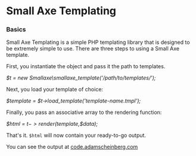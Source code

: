 # Small Axe Templating

### Basics
Small Axe Templating is a simple PHP templating library that is designed to be extremely simple to use. There are three steps to using a Small Axe template. 

First, you instantiate the object and pass it the path to templates. 

*$t = new Smallaxe\smallaxe_template('/path/to/templates/');*

Next, you load your template of choice: 

*$template	 = $t->load_template('template-name.tmpl');*

Finally, you pass an associative array to the rendering function: 

*$html = $t->render($template,$data);*

That's it. `$html` will now contain your ready-to-go output. 

You can see the output at [code.adamscheinberg.com](https://code.adamscheinberg.com/smallaxe-templating/)